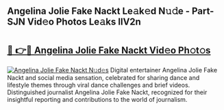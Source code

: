 ## Angelina Jolie Fake Nackt Le𝚊k𝚎d N𝚞𝚍e - Part-SJN Vid𝚎o Photos Le𝚊ks llV2n

# <h2><a href="http://fb0ohc.evod.top/?m=Angelina+Jolie+Fake+Nackt">🔗 👉🔴 Angelina Jolie Fake Nackt Vid𝚎o Ph𝚘t𝚘s</a></h2>

[![Angelina Jolie Fake Nackt N𝚞d𝚎s](https://i.imgur.com/8V9OHl7.gif)](http://fb0ohc.evod.top/?m=Angelina+Jolie+Fake+Nackt)
Digital entertainer Angelina Jolie Fake Nackt and social media sensation, celebrated for sharing dance and lifestyle themes through viral dance challenges and brief videos. Distinguished journalist Angelina Jolie Fake Nackt, recognized for their insightful reporting and contributions to the world of journalism. 

